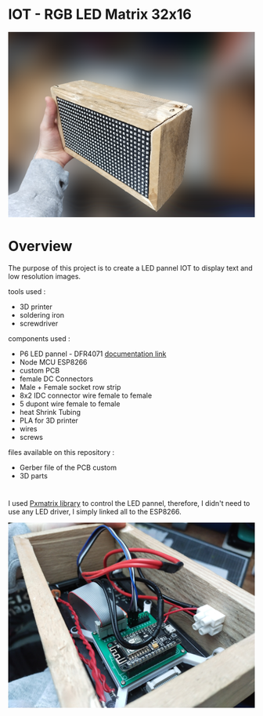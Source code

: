 # IOT - RGB LED Matrix 32x16

<picture>
  <img alt="image 1" src="/images/img_2.png">
</picture>

# Overview

The purpose of this project is to create a LED pannel IOT to display text and low resolution images. 

tools used :
- 3D printer
- soldering iron
- screwdriver


components used :

- P6 LED pannel - DFR4071 [documentation link](https://wiki.dfrobot.com/32x16_RGB_LED_Matrix_-_6mm_pitch_SKU_DFR0471)
- Node MCU ESP8266 
- custom PCB
- female DC Connectors
- Male + Female socket row strip
- 8x2 IDC connector wire female to female
- 5 dupont wire female to female
- heat Shrink Tubing
- PLA for 3D printer
- wires
- screws

files available on this repository :

- Gerber file of the PCB custom
- 3D parts 

# 

I used [Pxmatrix library](https://github.com/2dom/PxMatrix) to control the LED pannel, therefore, I didn't need to use any LED driver, I simply linked all to the ESP8266.

<picture>
  <img alt="image 1" src="/images/img_1.jpg">
</picture>

